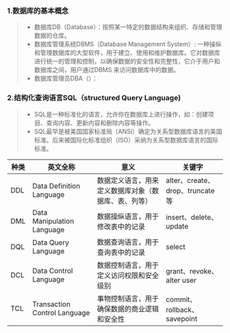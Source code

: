 ### 1.数据库的基本概念

> - 数据库DB（Database）：按照某一特定的数据结构来组织、存储和管理数据的仓库。
> - 数据库管理系统DBMS（Database Management System）: 一种操纵和管理数据库的大型软件，用于建立、使用和维护数据库。它对数据库进行统一的管理和控制，以确保数据的安全性和完整性，它介于用户和数据库之间，用户通过DBMS 来访问数据库中的数据。
> - 数据库管理员DBA（）：

### 2.结构化查询语言SQL（structured Query Language)

> - SQL是一种标准化的语言，允许你在数据库上进行操作，如：创建项目、查询内容、更新内容和删除内容等操作。
> - SQL最早是被美国国家标准局（ANSI）确定为关系型数据库语言的美国标准。后来被国际化标准组织（ISO）采纳为关系型数据库语言的国际标准。

| 种类 | 英文全称                     | 意义                                                 | 关键字                          |
| ---- | ---------------------------- | ---------------------------------------------------- | ------------------------------- |
| DDL  | Data Definition Language     | 数据定义语言，用来定义数据库对象（数据库、表、列等） | alter、create、drop、truncate等 |
| DML  | Data Manipulation Language   | 数据操纵语言，用于修改表中的记录                     | insert、delete、update          |
| DQL  | Data Query Language          | 数据查询语言，用于查询表中的记录                     | select                          |
| DCL  | Data Control Language        | 数据控制语言，用于定义访问权限和安全级别             | grant、revoke、alter user       |
| TCL  | Transaction Control Language | 事物控制语言，用于确保数据的商业逻辑和安全性         | commit、rollback、savepoint     |